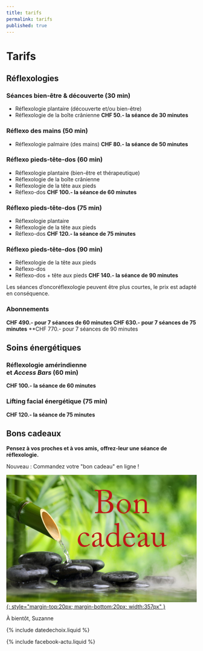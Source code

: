 ```yaml
---
title: tarifs
permalink: tarifs
published: true
---
```


# Tarifs

## Réflexologies

### Séances bien-être & découverte (30 min)
- Réflexologie plantaire (découverte et/ou bien-être)
- Réflexologie de la boîte crânienne
**CHF 50.- la séance de 30 minutes**

### Réflexo des mains (50 min)
- Réflexologie palmaire (des mains)
**CHF 80.- la séance de 50 minutes**

### Réflexo pieds-tête-dos (60 min)
- Réflexologie plantaire (bien-être et thérapeutique)
- Réflexologie de la boîte crânienne
- Réflexologie de la tête aux pieds
- Réflexo-dos
**CHF 100.- la séance de 60 minutes**

### Réflexo pieds-tête-dos (75 min)
- Réflexologie plantaire
- Réflexologie de la tête aux pieds
- Réflexo-dos
**CHF 120.- la séance de 75 minutes**

### Réflexo pieds-tête-dos (90 min)
- Réflexologie de la tête aux pieds
- Réflexo-dos
- Réflexo-dos + tête aux pieds
**CHF 140.- la séance de 90 minutes**

Les séances d’oncoréflexologie peuvent être plus courtes,
le prix est adapté en conséquence.

### Abonnements 

**CHF 490.- pour 7 séances de 60 minutes**
**CHF 630.- pour 7 séances de 75 minutes**
**CHF 770.- pour 7 séances de 90 minutes

## Soins énergétiques

### Réflexologie amérindienne<br/>et *Access Bars* (60 min)
**CHF 100.- la séance de 60 minutes**

### Lifting facial énergétique (75 min)
**CHF 120.- la séance de 75 minutes**

## Bons cadeaux

**Pensez à vos proches et à vos amis,**
**offrez-leur une séance de réflexologie.**

Nouveau : Commandez votre "bon cadeau" en ligne !


[![Bons-cadeaux](./images/bon-cadeau.jpg){: style="margin-top:20px; margin-bottom:20px; width:357px" }](./bons-cadeaux)

À bientôt, Suzanne

{% include datedechoix.liquid %}

{% include facebook-actu.liquid %}
